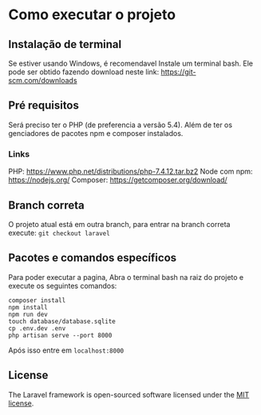 # Como executar o projeto

## Instalação de terminal
Se estiver usando Windows, é recomendavel Instale um terminal bash. Ele pode ser obtido fazendo download neste link:
https://git-scm.com/downloads 

## Pré requisitos
Será preciso ter o PHP (de preferencia a versão 5.4). Além de ter os genciadores de pacotes npm e composer instalados.

### Links
PHP: https://www.php.net/distributions/php-7.4.12.tar.bz2
Node com npm: https://nodejs.org/
Composer: https://getcomposer.org/download/

## Branch correta
O projeto atual está em outra branch, para entrar na branch correta execute:
<code>git checkout laravel</code>

## Pacotes e comandos específicos
Para poder executar a pagina, Abra o terminal bash na raiz do projeto e execute os seguintes comandos:

    composer install
    npm install
    npm run dev
    touch database/database.sqlite
    cp .env.dev .env
    php artisan serve --port 8000

Após isso entre em <code>localhost:8000</code>


## License

The Laravel framework is open-sourced software licensed under the [MIT license](https://opensource.org/licenses/MIT).
